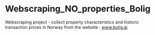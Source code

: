 # Webscraping_NO_properties_Bolig
Webscraping project - collect property characteristics and historic transaction prices in Norway from the website : www.bolig.ai 
